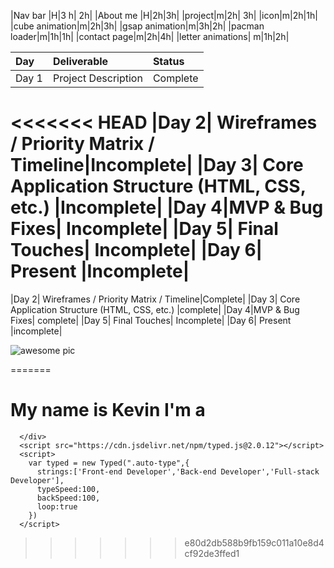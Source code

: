 
|Nav bar |H|3 h| 2h|
|About me |H|2h|3h|
|project|m|2h| 3h|
|icon|m|2h|1h|
|cube animation|m|2h|3h|
|gsap animation|m|3h|2h|
|pacman loader|m|1h|1h|
|contact page|m|2h|4h|
|letter animations| m|1h|2h|


|Day|	Deliverable|Status|
|:--|:-----------|:-----|
|Day 1|	Project Description|	Complete|
<<<<<<< HEAD
|Day 2|	Wireframes / Priority Matrix / Timeline|Incomplete|
|Day 3|	Core Application Structure (HTML, CSS, etc.)	|Incomplete|
|Day 4|MVP & Bug Fixes|	Incomplete|
|Day 5|	Final Touches|	Incomplete|
|Day 6|	Present	|Incomplete|
=======
|Day 2|	Wireframes / Priority Matrix / Timeline|Complete|
|Day 3|	Core Application Structure (HTML, CSS, etc.)	|complete|
|Day 4|MVP & Bug Fixes|	complete|
|Day 5|	Final Touches|	Incomplete|
|Day 6|	Present	|incomplete|






![awesome pic](https://s3.amazonaws.com/assets.mockflow.com/app/wireframepro/company/Cc2441dcd041e4e3b870bb2d2a350f450/projects/MY7K6gHeoob/pages/aacab7f25d68469686be58e7590b08dd/image/aacab7f25d68469686be58e7590b08dd.png?1664494690386)




=======
      <h1> My name is Kevin I'm a <span class="auto-type"></span></h1>
      
        
      </div>
      <script src="https://cdn.jsdelivr.net/npm/typed.js@2.0.12"></script>
      <script>
        var typed = new Typed(".auto-type",{
          strings:['Front-end Developer','Back-end Developer','Full-stack Developer'],
          typeSpeed:100,
          backSpeed:100,
          loop:true
        })
      </script>
>>>>>>> e80d2db588b9fb159c011a10e8d4cf92de3ffed1
